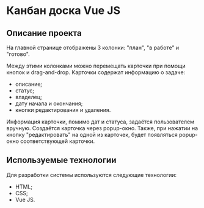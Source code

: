Канбан доска Vue JS
==============================

Описание проекта
------------------------------

На главной странице отображены 3 колонки: "план", "в работе" и "готово".

Между этими колонками можно перемещать карточки при помощи кнопок и drag-and-drop. Карточки содержат информацию о задаче:

* описание;
* статус;
* владелец;
* дату начала и окончания;
* кнопки редактирования и удаления.

Информация карточки, помимо дат и статуса, задаётся пользователем вручную.
Создаётся карточка через popup-окно. Также, при нажатии на кнопку "редактировать" на одной из карточек, будет появляться popup-окно соответствующей карточки.

Используемые технологии
------------------------------
Для разработки системы используются следующие технологии:

* HTML;
* CSS;
* Vue JS.